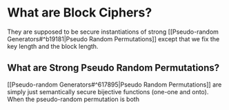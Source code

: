 # What are Block Ciphers?
They are supposed to be secure instantiations of strong [[Pseudo-random Generators#^b19181|Pseudo Random Permutations]] except that we fix the key length and the block length.
## What are Strong Pseudo Random Permutations?
[[Pseudo-random Generators#^617895|Pseudo Random Permutations]] are simply just semantically secure 
bijective functions (one-one and onto). When the pseudo-random permutation is both 